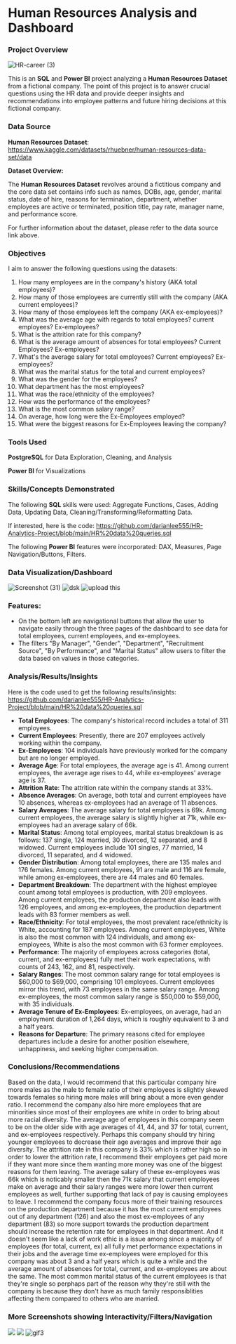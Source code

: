 # Human Resources Analysis and Dashboard

### Project Overview

![HR-career (3)](https://github.com/darianlee555/HR-Analytics-Project/assets/145151765/4c117f80-6f6e-40c4-839b-3d5da962449d)

This is an **SQL** and **Power BI** project analyzing a **Human Resources Dataset** from a fictional company. The point of this project is to answer crucial questions using the HR data and provide deeper insights and recommendations into employee patterns and future hiring decisions at this fictional company. 

### Data Source

**Human Resources Dataset**: https://www.kaggle.com/datasets/rhuebner/human-resources-data-set/data

**Dataset Overview:**

The **Human Resources Dataset** revolves around a fictitious company and the core data set contains info such as names, DOBs, age, gender, marital status, date of hire, reasons for termination, department, whether employees are active or terminated, position title, pay rate, manager name, and performance score.

For further information about the dataset, please refer to the data source link above.

### Objectives

I aim to answer the following questions using the datasets:

1. How many employees are in the company's history (AKA total employees)?
2. How many of those employees are currently still with the company (AKA current employees)?
3. How many of those employees left the company (AKA ex-employees)?
4. What was the average age with regards to total employees? current employees? Ex-employees?
5. What is the attrition rate for this company?
6. What is the average amount of absences for total employees? Current Employees? Ex-employees?
7. What's the average salary for total employees? Current employees? Ex-employees?
8. What was the marital status for the total and current employees?
9. What was the gender for the employees?
10. What department has the most employees?
11. What was the race/ethnicity of the employees?
12. How was the performance of the employees?
13. What is the most common salary range?
14. On average, how long were the Ex-Employees employed?
15. What were the biggest reasons for Ex-Employees leaving the company?

### Tools Used

**PostgreSQL** for Data Exploration, Cleaning, and Analysis

**Power BI** for Visualizations

### Skills/Concepts Demonstrated

The following **SQL** skills were used: Aggregate Functions, Cases, Adding Data, Updating Data, Cleaning/Transforming/Reformatting Data.

If interested, here is the code: https://github.com/darianlee555/HR-Analytics-Project/blob/main/HR%20data%20queries.sql

The following **Power BI** features were incorporated: DAX, Measures, Page Navigation/Buttons, Filters.

### Data Visualization/Dashboard

![Screenshot (31)](https://github.com/darianlee555/HR-Analytics-Project/assets/145151765/abd79e6d-9a61-49d5-a229-a1d4d497a2c5)
![dsk](https://github.com/darianlee555/HR-Analytics-Project/assets/145151765/8ad665df-7c34-4501-a50c-d58922e9d7d7)
![upload this](https://github.com/darianlee555/HR-Analytics-Project/assets/145151765/c563d9cb-a5cd-4783-9234-3fa916678b44)


### Features:
- On the bottom left are navigational buttons that allow the user to navigate easily through the three pages of the dashboard to see data for total employees, current employees, and ex-employees.
- The filters "By Manager", "Gender", "Department", "Recruitment Source", "By Performance", and "Marital Status" allow users to filter the data based on values in those categories.

### Analysis/Results/Insights
Here is the code used to get the following results/insights: 
https://github.com/darianlee555/HR-Analytics-Project/blob/main/HR%20data%20queries.sql

* **Total Employees**: The company's historical record includes a total of 311 employees.
* **Current Employees**: Presently, there are 207 employees actively working within the company.
* **Ex-Employees**: 104 individuals have previously worked for the company but are no longer employed.
* **Average Age**: For total employees, the average age is 41. Among current employees, the average age rises to 44, while ex-employees' average age is 37.
* **Attrition Rate**: The attrition rate within the company stands at 33%.
* **Absence Averages**: On average, both total and current employees have 10 absences, whereas ex-employees had an average of 11 absences.
* **Salary Averages**: The average salary for total employees is 69k. Among current employees, the average salary is slightly higher at 71k, while ex-employees had an average salary of 66k.
* **Marital Status**: Among total employees, marital status breakdown is as follows: 137 single, 124 married, 30 divorced, 12 separated, and 8 widowed. Current employees include 101 singles, 77 married, 14 divorced, 11 separated, and 4 widowed.
* **Gender Distribution**: Among total employees, there are 135 males and 176 females. Among current employees, 91 are male and 116 are female, while among ex-employees, there are 44 males and 60 females.
* **Department Breakdown**: The department with the highest employee count among total employees is production, with 209 employees. Among current employees, the production department also leads with 126 employees, and among ex-employees, the production department leads with 83 former members as well.
* **Race/Ethnicity**: For total employees, the most prevalent race/ethnicity is White, accounting for 187 employees. Among current employees, White is also the most common with 124 individuals, and among ex-employees, White is also the most common with 63 former employees.
* **Performance**: The majority of employees across categories (total, current, and ex-employees) fully met their work expectations, with counts of 243, 162, and 81, respectively.
* **Salary Ranges**: The most common salary range for total employees is $60,000 to $69,000, comprising 101 employees. Current employees mirror this trend, with 73 employees in the same salary range. Among ex-employees, the most common salary range is $50,000 to $59,000, with 35 individuals.
* **Average Tenure of Ex-Employees**: Ex-employees, on average, had an employment duration of 1,264 days, which is roughly equivalent to 3 and a half years.
* **Reasons for Departure**: The primary reasons cited for employee departures include a desire for another position elsewhere, unhappiness, and seeking higher compensation.

### Conclusions/Recommendations
Based on the data, I would recommend that this particular company hire more males as the male to female ratio of their employees is slightly skewed towards females so hiring more males will bring about a more even gender ratio. I recommend the company also hire more employees that are minorities since most of their employees are white in order to bring about more racial diversity. The average age of employees in this company seem to be on the older side with age averages of 41, 44, and 37 for total, current, and ex-employees respectively. Perhaps this company should try hiring younger employees to decrease their age averages and improve their age diversity. The attrition rate in this company is 33% which is rather high so in order to lower the attrition rate, I recommend their employees get paid more if they want more since them wanting more money was one of the biggest reasons for them leaving. The average salary of these ex-employees was 66k which is noticably smaller then the 71k salary that current employees make on average and their salary ranges were more lower then current employees as well, further supporting that lack of pay is causing employees to leave. I recommend the company focus more of their training resources on the production department because it has the most current employees out of any department (126) and also the most ex-employees of any department (83) so more support towards the production department should increase the retention rate for employees in that department. And it doesn't seem like a lack of work ethic is a issue among since a majority of employees (for total, current, ex) all fully met performance expectations in their jobs and the average time ex-employees were employed for this company was about 3 and a half years which is quite a while and the average amount of absences for total, current, and ex-employees are about the same. The most common marital status of the current employees is that they're single so perphaps part of the reason why they're still with the company is because they don't have as much family responsiblities affecting them compared to others who are married.  

### More Screenshots showing Interactivity/Filters/Navigation
![](gif1.gif)
![](safa.gif)
![gif3](https://github.com/darianlee555/HR-Analytics-Project/assets/145151765/05bdf730-a135-4562-9d8a-5b4aec0680f2)

